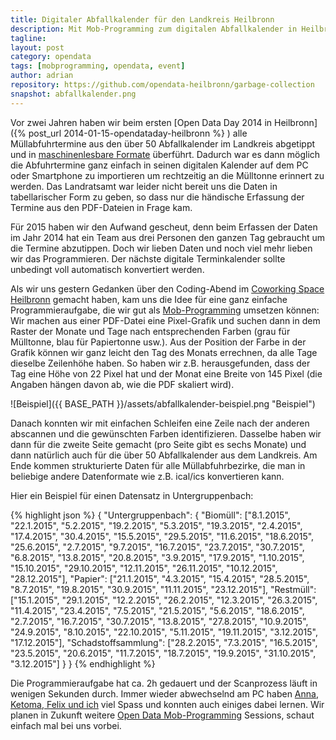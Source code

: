 ```yaml
---
title: Digitaler Abfallkalender für den Landkreis Heilbronn 
description: Mit Mob-Programming zum digitalen Abfallkalender in Heilbronn
tagline:
layout: post
category: opendata
tags: [mobprogramming, opendata, event]
author: adrian
repository: https://github.com/opendata-heilbronn/garbage-collection
snapshot: abfallkalender.png
---
```


Vor zwei Jahren haben wir beim ersten [Open Data Day 2014 in Heilbronn]({% post_url 2014-01-15-opendataday-heilbronn %} ) 
alle Müllabfuhrtermine aus den über 50 Abfallkalender
im Landkreis abgetippt und in [maschinenlesbare Formate](http://recycling.gonam.de/kalender/) überführt. Dadurch war es dann möglich die Abfuhrtermine ganz einfach
in seinen digitalen Kalender auf dem PC oder Smartphone zu importieren um rechtzeitig an die Mülltonne erinnert zu werden.
Das Landratsamt war leider nicht bereit uns die Daten in tabellarischer Form zu geben, so dass nur die händische Erfassung 
der Termine aus den PDF-Dateien in Frage kam.

Für 2015 haben wir den Aufwand gescheut, denn beim Erfassen der Daten im Jahr 2014 hat ein Team aus drei Personen den ganzen Tag 
gebraucht um die Termine abzutippen. Doch wir lieben Daten und noch viel mehr lieben wir das Programmieren. Der nächste 
digitale Terminkalender sollte unbedingt voll automatisch konvertiert werden.

Als wir uns gestern Gedanken über den Coding-Abend im [Coworking Space Heilbronn](http://coworking-heilbronn.org) gemacht haben, kam uns die Idee für eine
ganz einfache Programmieraufgabe, die wir gut als [Mob-Programming](https://en.wikipedia.org/wiki/Mob_programming) umsetzen können: Wir machen aus einer PDF-Datei
eine Pixel-Grafik und suchen dann in dem Raster der Monate und Tage nach entsprechenden Farben (grau für Mülltonne, blau
für Papiertonne usw.). Aus der Position der Farbe in der Grafik können wir ganz leicht den Tag des Monats errechnen, da alle Tage
dieselbe Zeilenhöhe haben. So haben wir z.B. herausgefunden, dass der Tag eine Höhe von 22 Pixel hat und der Monat eine
Breite von 145 Pixel (die Angaben hängen davon ab, wie die PDF skaliert wird).

![Beispiel]({{ BASE_PATH }}/assets/abfallkalender-beispiel.png "Beispiel")

Danach konnten wir mit einfachen Schleifen eine Zeile nach der anderen abscannen und die gewünschten Farben identifizieren.
Dasselbe haben wir dann für die zweite Seite gemacht (pro Seite gibt es sechs Monate) und dann natürlich auch für die über 50 Abfallkalender aus 
dem Landkreis.
Am Ende kommen strukturierte Daten für alle Müllabfuhrbezirke, die man in beliebige andere Datenformate wie z.B. ical/ics konvertieren kann.

Hier ein Beispiel für einen Datensatz in Untergruppenbach: 

{% highlight json  %}
{
    "Untergruppenbach": {
        "Biomüll": ["8.1.2015", "22.1.2015", "5.2.2015", "19.2.2015", "5.3.2015", "19.3.2015", "2.4.2015", "17.4.2015", "30.4.2015", "15.5.2015", "29.5.2015", "11.6.2015", "18.6.2015", "25.6.2015", "2.7.2015", "9.7.2015", "16.7.2015", "23.7.2015", "30.7.2015", "6.8.2015", "13.8.2015", "20.8.2015", "3.9.2015", "17.9.2015", "1.10.2015", "15.10.2015", "29.10.2015", "12.11.2015", "26.11.2015", "10.12.2015", "28.12.2015"],
        "Papier": ["21.1.2015", "4.3.2015", "15.4.2015", "28.5.2015", "8.7.2015", "19.8.2015", "30.9.2015", "11.11.2015", "23.12.2015"],
        "Restmüll": ["15.1.2015", "29.1.2015", "12.2.2015", "26.2.2015", "12.3.2015", "26.3.2015", "11.4.2015", "23.4.2015", "7.5.2015", "21.5.2015", "5.6.2015", "18.6.2015", "2.7.2015", "16.7.2015", "30.7.2015", "13.8.2015", "27.8.2015", "10.9.2015", "24.9.2015", "8.10.2015", "22.10.2015", "5.11.2015", "19.11.2015", "3.12.2015", "17.12.2015"],
        "Schadstoffsammlung": ["28.2.2015", "7.3.2015", "16.5.2015", "23.5.2015", "20.6.2015", "11.7.2015", "18.7.2015", "19.9.2015", "31.10.2015", "3.12.2015"]
    }
}
{% endhighlight %}

Die Programmieraufgabe hat ca. 2h gedauert und der Scanprozess läuft in wenigen Sekunden durch. Immer wieder abwechselnd am PC 
haben [Anna, Ketoma, Felix und ich](http://codefor.de/heilbronn/#members) viel Spass und konnten auch einiges dabei lernen.
Wir planen in Zukunft weitere [Open Data Mob-Programming](http://www.meetup.com/de/OK-Lab-Heilbronn) Sessions, 
schaut einfach mal bei uns vorbei.

